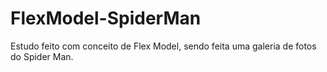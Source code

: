# FlexModel-SpiderMan
Estudo feito com conceito de Flex Model, sendo feita uma galeria de fotos do Spider Man.
